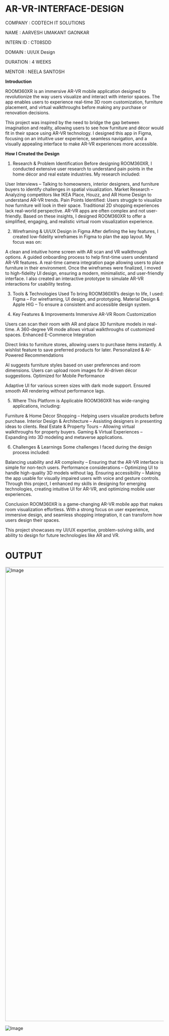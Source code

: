 # AR-VR-INTERFACE-DESIGN

COMPANY : CODTECH IT SOLUTIONS

NAME : AARVESH UMAKANT GAONKAR

INTERN ID : CT08SDD

DOMAIN : UI/UX Design

DURATION : 4 WEEKS

MENTOR : NEELA SANTOSH

**Introduction**

ROOM360XR is an immersive AR-VR mobile application designed to revolutionize the way users visualize and interact with interior spaces. The app enables users to experience real-time 3D room customization, furniture placement, and virtual walkthroughs before making any purchase or renovation decisions.

This project was inspired by the need to bridge the gap between imagination and reality, allowing users to see how furniture and décor would fit in their space using AR-VR technology. I designed this app in Figma, focusing on an intuitive user experience, seamless navigation, and a visually appealing interface to make AR-VR experiences more accessible.

**How I Created the Design**

1. Research & Problem Identification
Before designing ROOM360XR, I conducted extensive user research to understand pain points in the home décor and real estate industries. My research included:

User Interviews – Talking to homeowners, interior designers, and furniture buyers to identify challenges in spatial visualization.
Market Research – Analyzing competitors like IKEA Place, Houzz, and AR Home Design to understand AR-VR trends.
Pain Points Identified:
Users struggle to visualize how furniture will look in their space.
Traditional 2D shopping experiences lack real-world perspective.
AR-VR apps are often complex and not user-friendly.
Based on these insights, I designed ROOM360XR to offer a simplified, engaging, and realistic virtual room visualization experience.

2. Wireframing & UI/UX Design in Figma
After defining the key features, I created low-fidelity wireframes in Figma to plan the app layout. My focus was on:

A clean and intuitive home screen with AR scan and VR walkthrough options.
A guided onboarding process to help first-time users understand AR-VR features.
A real-time camera integration page allowing users to place furniture in their environment.
Once the wireframes were finalized, I moved to high-fidelity UI design, ensuring a modern, minimalistic, and user-friendly interface. I also created an interactive prototype to simulate AR-VR interactions for usability testing.

3. Tools & Technologies Used
To bring ROOM360XR’s design to life, I used:
Figma – For wireframing, UI design, and prototyping.
Material Design & Apple HIG – To ensure a consistent and accessible design system.

4. Key Features & Improvements
Immersive AR-VR Room Customization

Users can scan their room with AR and place 3D furniture models in real-time.
A 360-degree VR mode allows virtual walkthroughs of customized spaces.
Enhanced E-Commerce Integration

Direct links to furniture stores, allowing users to purchase items instantly.
A wishlist feature to save preferred products for later.
Personalized & AI-Powered Recommendations

AI suggests furniture styles based on user preferences and room dimensions.
Users can upload room images for AI-driven décor suggestions.
Optimized for Mobile Performance

Adaptive UI for various screen sizes with dark mode support.
Ensured smooth AR rendering without performance lags.

5. Where This Platform is Applicable
ROOM360XR has wide-ranging applications, including:

Furniture & Home Décor Shopping – Helping users visualize products before purchase.
Interior Design & Architecture – Assisting designers in presenting ideas to clients.
Real Estate & Property Tours – Allowing virtual walkthroughs for property buyers.
Gaming & Virtual Experiences – Expanding into 3D modeling and metaverse applications.

6. Challenges & Learnings
Some challenges I faced during the design process included:

Balancing usability and AR complexity – Ensuring that the AR-VR interface is simple for non-tech users.
Performance considerations – Optimizing UI to handle high-quality 3D models without lag.
Ensuring accessibility – Making the app usable for visually impaired users with voice and gesture controls.
Through this project, I enhanced my skills in designing for emerging technologies, creating intuitive UI for AR-VR, and optimizing mobile user experiences.

Conclusion
ROOM360XR is a game-changing AR-VR mobile app that makes room visualization effortless. With a strong focus on user experience, immersive design, and seamless shopping integration, it can transform how users design their spaces.

This project showcases my UI/UX expertise, problem-solving skills, and ability to design for future technologies like AR and VR. 

# OUTPUT

<img width="1440" alt="Image" src="https://github.com/user-attachments/assets/7fbe36df-8af0-4010-9c02-3574aa2ff281" />

![Image](https://github.com/user-attachments/assets/e3c53a25-a6f1-4328-b4a0-63699f03c7b7)



